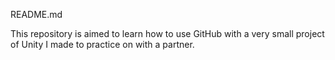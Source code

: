 README.md

This repository is aimed to learn how to use GitHub with a very small project of Unity I made to practice on with a partner.